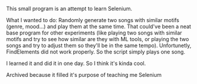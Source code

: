 This small program is an attempt to learn Selenium.

What I wanted to do:
Randomly generate two songs with similar motifs (genre, mood...) and play them at the same time. That could've been a neat base program for
other experiments (like playing two songs with similar motifs and try to see how similar are they with ML tools, or playing the two songs 
and try to adjust them so they'll be in the same tempo).
Unfortunetly, FindElements did not work properly. So the script simply plays one song.

I learned it and did it in one day. So I think it's kinda cool.

Archived because it filled it's purpose of teaching me Selenium
